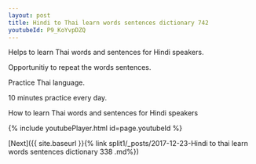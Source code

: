 ```yaml
---
layout: post
title: Hindi to Thai learn words sentences dictionary 742 
youtubeId: P9_KoYvpDZQ
---
```

 
 
Helps to learn Thai words and sentences for Hindi speakers.

Opportunitiy to repeat the words sentences. 

Practice Thai language. 
 
10 minutes practice every day. 
 
How to learn Thai words and sentences for Hindi speakers 
 
{% include youtubePlayer.html id=page.youtubeId %}
 
 
[Next]({{ site.baseurl }}{% link  split1/_posts/2017-12-23-Hindi to thai learn words sentences dictionary 338 .md%})
 
